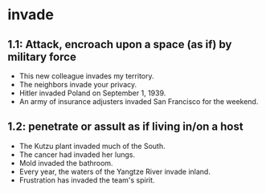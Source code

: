 # invade
## 1.1: Attack, encroach upon a space (as if) by military force

  *  This new colleague invades my territory.
  *  The neighbors invade your privacy.
  *  Hitler invaded Poland on September 1, 1939.
  *  An army of insurance adjusters invaded San Francisco for the weekend.

## 1.2: penetrate or assult as if living in/on a host

  *  The Kutzu plant invaded much of the South.
  *  The cancer had invaded her lungs.
  *  Mold invaded the bathroom.
  *  Every year, the waters of the Yangtze River invade inland.
  *  Frustration has invaded the team's spirit.

